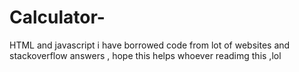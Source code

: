 # Calculator-
HTML and javascript 
i have borrowed code from lot of websites and stackoverflow answers , hope this helps whoever readimg this ,lol
